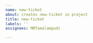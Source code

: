 ```yaml
---
name: new-ticket
about: creates new-ticket in project
title: new-ticket
labels: ''
assignees: MRTamalampudi

---
```



